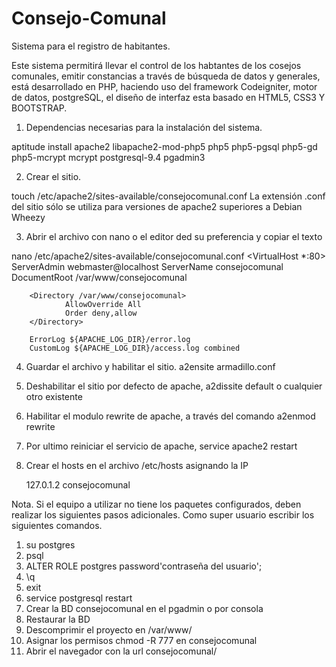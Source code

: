 # Consejo-Comunal
Sistema para el registro de habitantes.

Este sistema permitirá llevar el control de los habtantes de los cosejos comunales, emitir constancias a través de búsqueda de datos y generales, está desarrollado en PHP, haciendo uso del framework Codeigniter, motor de datos, postgreSQL, el diseño de interfaz esta basado en HTML5, CSS3 Y BOOTSTRAP.

1. Dependencias necesarias para la instalación del sistema.

aptitude install apache2 libapache2-mod-php5 php5 php5-pgsql php5-gd php5-mcrypt mcrypt postgresql-9.4 pgadmin3

2. Crear el sitio.

touch /etc/apache2/sites-available/consejocomunal.conf
La extensión .conf del sitio sólo se utiliza para versiones de apache2 superiores a Debian Wheezy

3. Abrir el archivo con nano o el editor ded su preferencia y copiar el texto 

nano /etc/apache2/sites-available/consejocomunal.conf
<VirtualHost *:80>
        ServerAdmin webmaster@localhost
        ServerName consejocomunal
        DocumentRoot /var/www/consejocomunal

        <Directory /var/www/consejocomunal>
                AllowOverride All
                Order deny,allow
        </Directory>

        ErrorLog ${APACHE_LOG_DIR}/error.log
        CustomLog ${APACHE_LOG_DIR}/access.log combined
</VirtualHost>

4. Guardar el archivo y habilitar el sitio.
a2ensite armadillo.conf

5. Deshabilitar el sitio por defecto de apache, a2dissite default o cualquier otro existente
6. Habilitar el modulo rewrite de apache, a través del comando
a2enmod rewrite
7. Por ultimo reiniciar el servicio de apache, 
service apache2 restart
8. Crear el hosts en el archivo /etc/hosts asignando la IP 

	127.0.1.2      consejocomunal


Nota. Si el equipo a utilizar no tiene los paquetes configurados, deben realizar los siguientes pasos adicionales.
Como super usuario escribir los siguientes comandos.

1. su postgres
2. psql
3. ALTER ROLE postgres password'contraseña del usuario';
4. \q
5. exit
6. service postgresql restart
7. Crear la BD consejocomunal en el pgadmin o por consola
8. Restaurar la BD
9. Descomprimir el proyecto en /var/www/
10. Asignar los permisos chmod -R 777 en consejocomunal
11. Abrir el navegador con la url consejocomunal/ 

